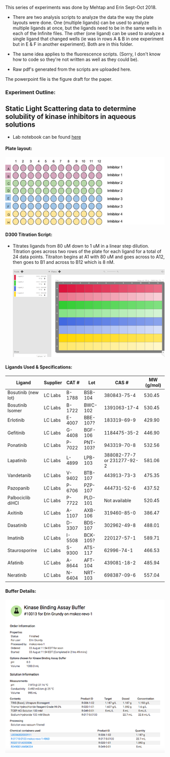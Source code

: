 This series of experiments was done by Mehtap and Erin Sept-Oct 2018.

* There are two analysis scripts to analyze the data the way the plate layouts were done. One (multiple ligands) can be used to analyze multiple ligands at once, but the ligands need to be in the same wells in each of the Infinite files. The other (one ligand) can be used to analyze a single ligand that changed wells (ie was in rows A & B in one experiment but in E & F in another experiment). Both are in this folder.

* The same idea applies to the fluorescence scripts. (Sorry, I don't know how to code so they're not written as well as they could be).

* Raw pdf's generated from the scripts are uploaded here.

The powerpoint file is the figure draft for the paper.

### Experiment Outline:

## Static Light Scattering data to determine solubility of kinase inhibitors in aqueous solutions

- Lab notebook can be found [here](https://docs.google.com/document/d/1jzL3YV10N1tQ8N6EbT9fJfzEA-G3MmXpPKsbku345gQ/edit#)

#### Plate layout:
  ![plate](https://github.com/choderalab/fluorescence-assay-manuscript/blob/master/SI/critical_aggregation_conc/images_for_readme/sls_layout.png)


#### D300 Titration Script:
- Titrates ligands from 80 uM down to 1 uM in a linear step dilution. Titration goes across two rows of the plate for each ligand for a total of 24 data points. Titraiton begins at A1 with 80 uM and goes across to A12, then goes to B1 and across to B12 which is 8 nM. 

  ![D300](https://github.com/choderalab/fluorescence-assay-manuscript/blob/master/SI/critical_aggregation_conc/images_for_readme/sls_d300.png)
  
  
#### Ligands Used & Specifications:
Ligand | Supplier | CAT # | Lot | CAS # | MW (g/mol)
-------|----------|-------|-----|-------|------------
Bosutinib (new lot) | LC Labs | B-1788 | BSB-104 | 380843-75-4 | 530.45
Bosutinib Isomer | LC Labs | B-1722 | BWC-102 | 1391063-17-4 | 530.45
Erlotinib | LC Labs | E-4007 | BBE-107? | 183319-69-9 | 429.90
Gefitinib | LC Labs | G-4408 | BGF-106 | 1184475-35-2 | 446.90
Ponatinib | LC Labs | P-7022 | PNT-103? | 943319-70-8 | 532.56
Lapatinib | LC Labs | L-4899 | LPB-103 | 388082-77-7 or 231277-92-2 | 581.06
Vandetanib | LC Labs | V-9402 | BTB-107 | 443913-73-3 | 475.35
Pazopanib | LC Labs | P-6706 | PZP-107 | 444731-52-6 | 437.52
Palbociclib diHCl | LC Labs | P-7722 | PLD-101 | Not available| 520.45 
Axitinib | LC Labs | A-1107 | AXB-106 | 319460-85-0 | 386.47
Dasatinib | LC Labs | D-3307 | BDS-107 | 302962-49-8 | 488.01
Imatinib | LC Labs | I-5508 | BCK-105? | 220127-57-1 | 589.71
Staurosporine | LC Labs | S-9300 | ATS-117 | 62996-74-1 | 466.53
Afatinib | LC Labs | A-8644 | AFT-104 | 439081-18-2 | 485.94
Neratinib | LC Labs | N-6404 | NRT-103 | 698387-09-6 | 557.04

#### Buffer Details:
  ![buffer](https://github.com/choderalab/fluorescence-assay-manuscript/blob/master/SI/critical_aggregation_conc/images_for_readme/sls_buffer.png)


